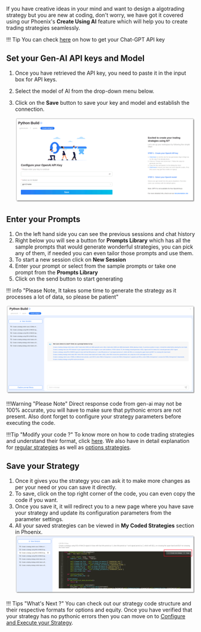 [//]: # (## How to Code a Strategy using Gen-AI)

If you have creative ideas in your mind and want to design a algotrading strategy but you are new at coding, don't worry, we have got it covered using our Phoenix's **Create Using AI** feature which will help you to create trading strategies seamlessly.

[//]: # (To start with **Create using AI** feature, go to our Phoenix page, there you will land on our splash page)
[//]: # ([![add-gen-ai-keys]&#40;imgs_v2/python_build_splash.png&#41;]&#40;imgs_v2/python-build-add-gen-ai-key.png&#41;)

!!! Tip
    You can check [here](../gen_ai/get_open_ai_keys.md) on how to get your Chat-GPT API key

## Set your Gen-AI API keys and Model
1. Once you have retrieved the API key, you need to paste it in the input box for API keys.  
2. Select the model of AI from the drop-down menu below.   
3. Click on the **Save** button to save your key and model and establish the connection.

    [![add-gen-ai-keys](imgs_v2/python_build_add_gen_ai_key.png)](imgs_v2/python_build_add_gen_ai_key.png)

## Enter your Prompts
1. On the left hand side you can see the previous sessions and chat history
2. Right below you will see a button for **Prompts Library** which has all the sample prompts that would generate wonderful strategies, you can pick any of them, if needed you can even tailor those prompts and use them.
3. To start a new session click on **New Session**
4. Enter your prompt or select from the sample prompts or take one prompt from the **Prompts Library**
5. Click on the send button to start generating

!!! info "Please Note, It takes some time to generate the strategy as it processes a lot of data, so please be patient"
    
   [![add-gen-ai-enter-prompt](imgs_v2/python_build_enter_prompts.png)](imgs_v2/python_build_enter_prompts.png)


!!!Warning "Please Note"
    Direct response code from gen-ai may not be 100% accurate, you will have to make sure that pythonic errors are not present.
    Also dont forget to configure your strategy parameters before executing the code.

!!!Tip "Modify your code ?"
    To know more on how to code trading strategies and understand their format, click [here](strategy_guides/structure.md).
    We also have in detail explanation for [regular strategies](strategy_guides/common_regular_strategy.md) as well as [options strategies](strategy_guides/common_options_strategy.md).


## Save your Strategy
1. Once it gives you the strategy you can ask it to make more changes as per your need or you can save it directly.
2. To save, click on the top right corner of the code, you can even copy the code if you want.
3. Once you save it, it will redirect you to a new page where you have save your strategy and update its configuration parameters from the parameter settings.
4. All your saved strategies can be viewed in **My Coded Strategies** section in Phoenix.
    [![add-gen-ai-save-strategy](imgs_v2/python_build_save_strategy_from_ai.png)](imgs_v2/python_build_save_strategy_from_ai.png)



!!! Tips "What's Next ?"
    You can check out our strategy code structure and their respective formats for options and equity. Once you have verified that your strategy has no pythonic errors then you can move on to  [Configure and Execute your Strategy](python-build-config-parameters.md). 
